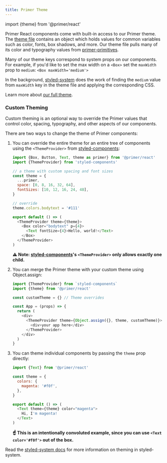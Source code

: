 ```yaml
---
title: Primer Theme
---
```


import {theme} from '@primer/react'

Primer React components come with built-in access to our Primer theme. The [theme file](https://github.com/primer/react/blob/main/src/theme-preval.ts) contains an object which holds values for common variables such as color, fonts, box shadows, and more. Our theme file pulls many of its color and typography values from [primer-primitives](https://github.com/primer/primer-primitives).

Many of our theme keys correspond to system props on our components. For example, if you'd like to set the max width on a `<Box>` set the `maxWidth` prop to `medium`: `<Box maxWidth='medium'>`

In the background, [styled-system](https://github.com/styled-system/styled-system) does the work of finding the `medium` value from `maxWidth` key in the theme file and applying the corresponding CSS.

Learn more about [our full theme](https://github.com/primer/react/blob/main/src/theme-preval.js).

### Custom Theming

Custom theming is an optional way to override the Primer values that control color, spacing, typography, and other aspects of our components.

There are two ways to change the theme of Primer components:

1. You can override the entire theme for an entire tree of components using the `<ThemeProvider>` from [styled-components]:

   ```javascript
   import {Box, Button, Text, theme as primer} from '@primer/react'
   import {ThemeProvider} from 'styled-components'

   // a theme with custom spacing and font sizes
   const theme = {
     ...primer,
     space: [0, 8, 16, 32, 64],
     fontSizes: [10, 12, 16, 24, 48],
   }

   // override
   theme.colors.bodytext = '#111'

   export default () => (
     <ThemeProvider theme={theme}>
       <Box color="bodytext" p={4}>
         <Text fontSize={4}>Hello, world!</Text>
       </Box>
     </ThemeProvider>
   )
   ```

   **⚠️ Note: [styled-components]'s `<ThemeProvider>` only allows exactly one child.**

2. You can merge the Primer theme with your custom theme using Object.assign:

   ```javascript
   import {ThemeProvider} from `styled-components`
   import {theme} from '@primer/react'

   const customTheme = {} // Theme overrides

   const App = (props) => {
     return (
       <div>
         <ThemeProvider theme={Object.assign({}, theme, customTheme)}> // matching keys in customTheme will override keys in the Primer theme
           <div>your app here</div>
         </ThemeProvider>
       </div>
     )
   }
   ```

3. You can theme individual components by passing the `theme` prop directly:

   ```javascript
   import {Text} from '@primer/react'

   const theme = {
     colors: {
       magenta: '#f0f',
     },
   }

   export default () => (
     <Text theme={theme} color="magenta">
       Hi, I'm magenta!
     </Text>
   )
   ```

   **☝️ This is an intentionally convoluted example, since you can use `<Text color='#f0f'>` out of the box.**

Read the [styled-system docs](https://styled-system.com/#theming) for more information on theming in styled-system.

[styled-components]: https://styled-components.com/
